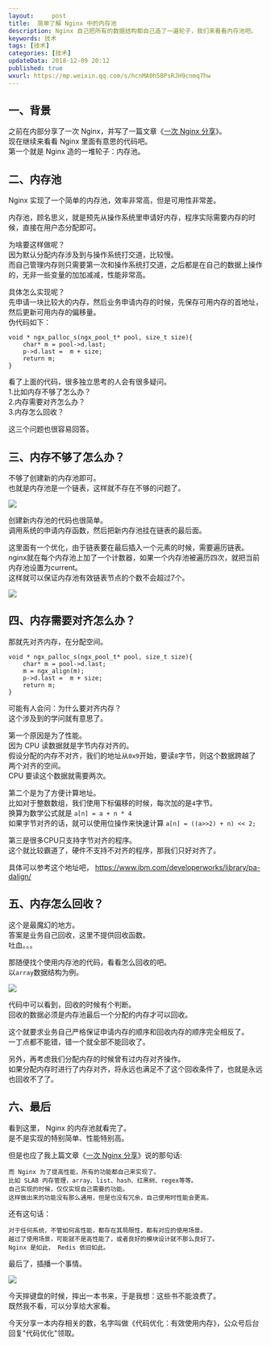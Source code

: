 ```yaml
---   
layout:     post  
title:  简单了解 Nginx 中的内存池
description: Nginx 自己把所有的数据结构都自己造了一遍轮子，我们来看看内存池吧。  
keywords: 技术
tags: [技术]  
categories: [技术]  
updateData: 2018-12-09 20:12 
published: true   
wxurl: https://mp.weixin.qq.com/s/hcnMA0h5BPsRJH9cnmq7hw  
---  
```


 


## 一、背景

之前在内部分享了一次 Nginx，并写了一篇文章《[一次 Nginx 分享](https://mp.weixin.qq.com/s/wGscVGR7Ytf8uMWzEwOjLQ)》。  
现在继续来看看 Nginx 里面有意思的代码吧。  
第一个就是 Nginx 造的一堆轮子：内存池。  


## 二、内存池  

Nginx 实现了一个简单的内存池，效率非常高，但是可用性非常差。  


内存池，顾名思义，就是预先从操作系统里申请好内存，程序实际需要内存的时候，直接在用户态分配即可。  


为啥要这样做呢？  
因为默认分配内存涉及到与操作系统打交道，比较慢。  
而自己管理内存则只需要第一次和操作系统打交道，之后都是在自己的数据上操作的，无非一些变量的加加减减，性能非常高。  

具体怎么实现呢？  
先申请一块比较大的内存，然后业务申请内存的时候，先保存可用内存的首地址，然后更新可用内存的偏移量。  
伪代码如下：  


```
void * ngx_palloc_s(ngx_pool_t* pool, size_t size){
    char* m = pool->d.last;
    p->d.last =  m + size;
    return m;
}
```


看了上面的代码，很多独立思考的人会有很多疑问。  
1.比如内存不够了怎么办？  
2.内存需要对齐怎么办？  
3.内存怎么回收？  


这三个问题也很容易回答。  


## 三、内存不够了怎么办？  


不够了创建新的内存池即可。  
也就是内存池是一个链表，这样就不存在不够的问题了。  


![](/images/2018/12/20181209212358.png)  


创建新内存池的代码也很简单。  
调用系统的申请内存函数，然后把新内存池挂在链表的最后面。  


这里面有一个优化，由于链表要在最后插入一个元素的时候，需要遍历链表。  
nginx就在每个内存池上加了一个计数器，如果一个内存池被遍历四次，就把当前内存池设置为current。  
这样就可以保证内存池有效链表节点的个数不会超过7个。  


![](/images/2018/12/20181209212707.png)  


## 四、内存需要对齐怎么办？  


那就先对齐内存，在分配空间。  


```
void * ngx_palloc_s(ngx_pool_t* pool, size_t size){
    char* m = pool->d.last;
    m = ngx_align(m);
    p->d.last =  m + size;
    return m;
}
```


可能有人会问：为什么要对齐内存？  
这个涉及到的学问就有意思了。  


第一个原因是为了性能。  
因为 CPU 读数据就是字节内存对齐的。  
假设分配的内存不对齐，我们的地址从`0x9`开始，要读`8`字节，则这个数据跨越了两个对齐的空间。  
CPU 要读这个数据就需要两次。  


第二个是为了方便计算地址。  
比如对于整数数组，我们使用下标偏移的时候，每次加的是`4`字节。  
换算为数学公式就是 `a[n] = a + n * 4`  
如果字节对齐的话，就可以使用位操作来快速计算 `a[n] = ((a>>2) + n) << 2;`  


第三是很多CPU只支持字节对齐的程序。  
这个就比较霸道了，硬件不支持不对齐的程序，那我们只好对齐了。  


具体可以参考这个地址吧， https://www.ibm.com/developerworks/library/pa-dalign/  


## 五、内存怎么回收？  


这个是最魔幻的地方。  
答案是业务自己回收，这里不提供回收函数。  
吐血。。。  


那随便找个使用内存池的代码，看看怎么回收的吧。  
以`array`数据结构为例。  


![](/images/2018/12/20181209210935.png)


代码中可以看到，回收的时候有个判断。  
回收的数据必须是内存池最后一个分配的内存才可以回收。  


这个就要求业务自己严格保证申请内存的顺序和回收内存的顺序完全相反了。  
一丁点都不能错，错一个就全部不能回收了。  


另外，再考虑我们分配内存的时候曾有过内存对齐操作。  
如果分配内存时进行了内存对齐，将永远也满足不了这个回收条件了，也就是永远也回收不了了。  


## 六、最后


看到这里， Nginx 的内存池就看完了。  
是不是实现的特别简单、性能特别高。  


但是也应了我上篇文章《[一次 Nginx 分享](https://mp.weixin.qq.com/s/wGscVGR7Ytf8uMWzEwOjLQ)》说的那句话:  


```
而 Nginx 为了提高性能，所有的功能都自己来实现了。  
比如 SLAB 内存管理，array、list、hash、红黑树、regex等等。  
自己实现的时候，仅仅实现自己需要的功能。  
这样做出来的功能没有那么通用，但是也没有冗余，自己使用时性能会更高。  
```


还有这句话：  

```
对于任何系统，不管如何高性能，都存在其局限性，都有对应的使用场景。  
越过了使用场景，可能就不是高性能了，或者良好的模块设计就不那么良好了。  
Nginx 是如此， Redis 依旧如此。  
```


最后了，插播一个事情。  


![](/images/2018/12/20181209213143.jpg)  

今天摔键盘的时候，摔出一本书来，于是我想：这些书不能浪费了。  
既然我不看，可以分享给大家看。  


今天分享一本内存相关的数，名字叫做《代码优化：有效使用内存》，公众号后台回复"代码优化"领取。  




